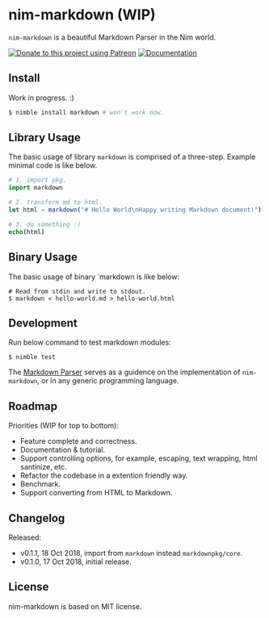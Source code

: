 # nim-markdown (WIP)

`nim-markdown` is a beautiful Markdown Parser in the Nim world.

[![Donate to this project using Patreon](https://img.shields.io/badge/patreon-donate-green.svg?style=for-the-badge&colorB=green)](https://patreon.com/enqueuezero)
[![Documentation](https://img.shields.io/badge/documentation-passed-brightgreen.svg?style=for-the-badge&longCache=true)](https://www.soasme.com/nim-markdown/markdown.html)

## Install

Work in progress. :)

```bash
$ nimble install markdown # won't work now.
```

## Library Usage

The basic usage of library `markdown` is comprised of a three-step. Example minimal code is like below.

```nim
# 1. import pkg.
import markdown

# 2. transform md to html.
let html = markdown("# Hello World\nHappy writing Markdown document!")

# 3. do something :)
echo(html)
```

## Binary Usage

The basic usage of binary `markdown is like below:

```
# Read from stdin and write to stdout.
$ markdown < hello-world.md > hello-world.html
```

## Development

Run below command to test markdown modules:

```
$ nimble test
```

The [Markdown Parser](https://enqueuezero.com/drafts/markdown-parser.html) serves as a guidence on the implementation of `nim-markdown`, or in any generic programming language.

## Roadmap

Priorities (WIP for top to bottom):

* Feature complete and correctness.
* Documentation & tutorial.
* Support controlling options, for example, escaping, text wrapping, html santinize, etc.
* Refactor the codebase in a extention friendly way.
* Benchmark.
* Support converting from HTML to Markdown.

## Changelog

Released:

* v0.1.1, 18 Oct 2018, import from `markdown` instead `markdownpkg/core`.
* v0.1.0, 17 Oct 2018, initial release.

## License

nim-markdown is based on MIT license.
